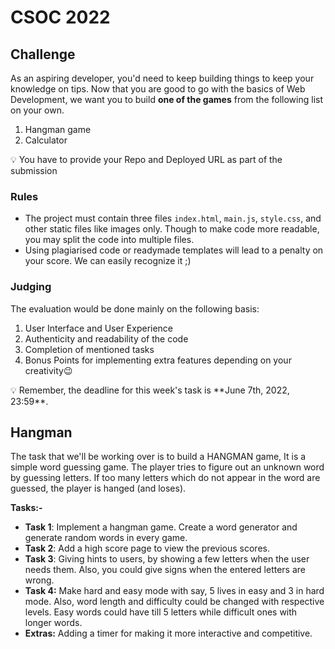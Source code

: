 # CSOC 2022

## Challenge

As an aspiring developer, you'd need to keep building things to keep your knowledge on tips. Now that you are good to go with the basics of Web Development, we want you to build **one of the games** from the following list on your own.

1. Hangman game
2. Calculator

<aside>
💡 You have to provide your Repo and Deployed URL as part of the submission

</aside>

### **Rules**

- The project must contain three files `index.html`, `main.js`, `style.css`, and other static files like images only. Though to make code more readable, you may split the code into multiple files.
- Using plagiarised code or readymade templates will lead to a penalty on your score. We can easily recognize it ;)

### **Judging**

The evaluation would be done mainly on the following basis:

1. User Interface and User Experience
2. Authenticity and readability of the code
3. Completion of mentioned tasks
4. Bonus Points for implementing extra features depending on your creativity😉

<aside>
💡 Remember, the deadline for this week's task is **June 7th, 2022, 23:59**.

</aside>

## Hangman

The task that we'll be working over is to build a HANGMAN game, It is a simple word guessing game. The player tries to figure out an unknown word by guessing letters. If too many letters which do not appear in the word are guessed, the player is hanged (and loses).

**Tasks:-** 

- **Task 1**: Implement a hangman game. Create a word generator and generate random words in every game.
- **Task 2**: Add a high score page to view the previous scores.
- **Task 3**: Giving hints to users, by showing a few letters when the user needs them. Also, you could give signs when the entered letters are wrong.
- **Task 4:** Make hard and easy mode with say, 5 lives in easy and 3 in hard mode. Also, word length and difficulty could be changed with respective levels. Easy words could have till 5 letters while difficult ones with longer words.
- **Extras:** Adding a timer for making it more interactive and competitive.
